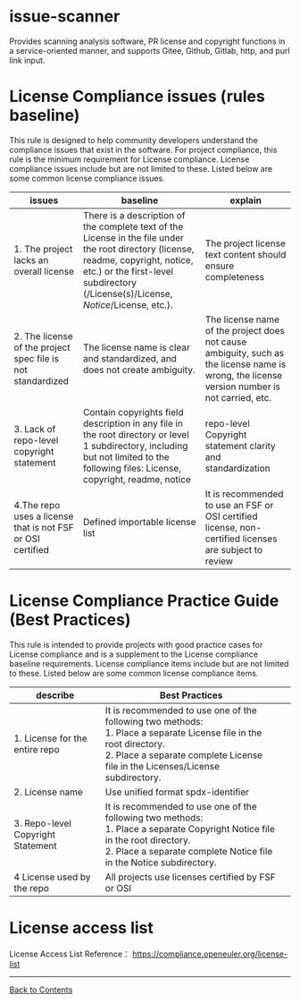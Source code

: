 # issue-scanner

Provides scanning analysis software, PR license and copyright functions in a service-oriented manner, and supports Gitee, Github, Gitlab, http, and purl link input.


# License Compliance issues (rules baseline)

This rule is designed to help community developers understand the compliance issues that exist in the software. For project compliance, this rule is the minimum requirement for License compliance. License compliance issues include but are not limited to these. Listed below are some common license compliance issues.

| **issues**                               | **baseline**                                                                                                                                                                                                                                                                         | explain                                                                        |
| -------------------------------------- | -------------------------------------------------------------------------------------------------------------------------------------------------------------------------------------------------------------------------------------------------------------------------------- | --------------------------------------------------------------------------- |
| 1. The project lacks an overall license              | There is a description of the complete text of the License in the file under the root directory (license, readme, copyright, notice, etc.) or the first-level subdirectory (/License(s)/License, _Notice_/License, etc.).                                                                                                                               | The project license text content should ensure completeness                                           |
| 2. The license of the project spec file is not standardized     | The license name is clear and standardized, and does not create ambiguity.                                                                                                                                                                                                                                           | The license name of the project does not cause ambiguity, such as the license name is wrong, the license version number is not carried, etc. |
| 3. Lack of repo-level copyright statement         | Contain copyrights field description in any file in the root directory or level 1 subdirectory, including but not limited to the following files: License, copyright, readme, notice                                                                                                                                                     | repo-level Copyright statement clarity and standardization                                       |
| 4.The repo uses a license that is not FSF or OSI certified | Defined importable license list                                                                                                                                                                                                                                                       | It is recommended to use an FSF or OSI certified license, non-certified licenses are subject to review                |


# License Compliance Practice Guide (Best Practices)

This rule is intended to provide projects with good practice cases for License compliance and is a supplement to the License compliance baseline requirements. License compliance items include but are not limited to these. Listed below are some common license compliance items.

| **describe**                   | **Best Practices**                                                                                                                     |      |
| -------------------------- | -------------------------------------------------------------------------------------------------------------------------------- | --- |
| 1. License for the entire repo      | It is recommended to use one of the following two methods:<br> 1. Place a separate License file in the root directory. <br> 2. Place a separate complete License file in the Licenses/License subdirectory. |
| 2. License name            | Use unified format spdx-identifier                                                                                                  |
| 3. Repo-level Copyright Statement | It is recommended to use one of the following two methods:<br>1. Place a separate Copyright Notice file in the root directory. <br> 2. Place a separate complete Notice file in the Notice subdirectory.   |
| 4 License used by the repo     | All projects use licenses certified by FSF or OSI        

# License access list
License Access List Reference：
<https://compliance.openeuler.org/license-list>

---

[Back to Contents](../../README.md)
